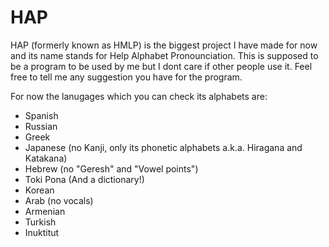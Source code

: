 # HAP

HAP (formerly known as HMLP) is the biggest project I have made for now and its name stands for Help Alphabet Pronounciation. This is supposed to be a program to be used by me but I dont care if other people use it. Feel free to tell me any suggestion you have for the program.

For now the lanugages which you can check its alphabets are:
* Spanish
* Russian
* Greek
* Japanese (no Kanji, only its phonetic alphabets a.k.a. Hiragana and Katakana)
* Hebrew (no "Geresh" and "Vowel points")
* Toki Pona (And a dictionary!)
* Korean
* Arab (no vocals)
* Armenian
* Turkish
* Inuktitut
